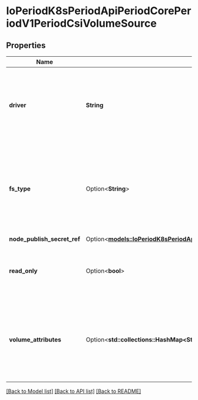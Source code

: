 # IoPeriodK8sPeriodApiPeriodCorePeriodV1PeriodCsiVolumeSource

## Properties

Name | Type | Description | Notes
------------ | ------------- | ------------- | -------------
**driver** | **String** | driver is the name of the CSI driver that handles this volume. Consult with your admin for the correct name as registered in the cluster. | 
**fs_type** | Option<**String**> | fsType to mount. Ex. \"ext4\", \"xfs\", \"ntfs\". If not provided, the empty value is passed to the associated CSI driver which will determine the default filesystem to apply. | [optional]
**node_publish_secret_ref** | Option<[**models::IoPeriodK8sPeriodApiPeriodCorePeriodV1PeriodLocalObjectReference**](io.k8s.api.core.v1.LocalObjectReference.md)> |  | [optional]
**read_only** | Option<**bool**> | readOnly specifies a read-only configuration for the volume. Defaults to false (read/write). | [optional]
**volume_attributes** | Option<**std::collections::HashMap<String, String>**> | volumeAttributes stores driver-specific properties that are passed to the CSI driver. Consult your driver's documentation for supported values. | [optional]

[[Back to Model list]](../README.md#documentation-for-models) [[Back to API list]](../README.md#documentation-for-api-endpoints) [[Back to README]](../README.md)


